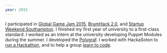 ```yaml
---
year: 2015
---
```

I participated in 
[Global Game Jam 2015](http://globalgamejam.org/2015/jam-sites/university-southampton/games), 
[BrumHack 2.0](https://www.flickr.com/photos/manoj-nathwani/sets/72157649306762004/), 
and [Startup Weekend Southampton](/assets/images/timeline-sws.jpg).
I finished my first year of university to a first-class standard. 
I worked as an intern at the university developing Puppet Modules during the summer.
I developed the [Polygraf](/polygraf/).
I worked with HackaSoton to
[run a Hackathon](https://www.facebook.com/HackaSoton/photos/?tab=album&album_id=726820240783835),
and to help a group [learn to code](https://github.com/Jetroid/l2c).




